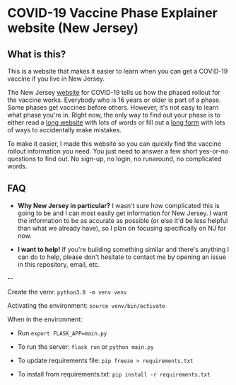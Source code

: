 # COVID-19 Vaccine Phase Explainer website (New Jersey)

## What is this?

This is a website that makes it easier to learn when you can get a COVID-19 vaccine if you live in New Jersey.

The New Jersey [website](https://covid19.nj.gov/index.html) for COVID-19 tells us how the phased rollout for the vaccine works. Everybody who is 16 years or older is part of a phase. Some phases get vaccines before others. However, it's not easy to learn what phase you're in. Right now, the only way to find out your phase is to either read a [long website](https://covid19.nj.gov/faqs/nj-information/slowing-the-spread/who-is-eligible-for-vaccination-in-new-jersey-who-is-included-in-the-vaccination-phases) with lots of words or fill out a [long form](https://covidvaccine.nj.gov/) with lots of ways to accidentally make mistakes.

To make it easier, I made this website so you can quickly find the vaccine rollout information you need. You just need to answer a few short yes-or-no questions to find out. No sign-up, no login, no runaround, no complicated words.

## FAQ

* **Why New Jersey in particular?** I wasn't sure how complicated this is going to be and I can most easily get information for New Jersey. I want the information to be as accurate as possible (or else it'd be less helpful than what we already have), so I plan on focusing specifically on NJ for now.

* **I want to help!** If you're building something similar and there's anything I can do to help, please don't hesitate to contact me by opening an issue in this repository, email, etc.

--


Create the venv: `python3.8 -m venv venv`

Activating the environment: `source venv/bin/activate`

When in the environment:

* Run `export FLASK_APP=main.py`

* To run the server: `flask run` or `python main.py`

* To update requirements file: `pip freeze > requirements.txt`

* To install from requirements.txt: `pip install -r requirements.txt`
